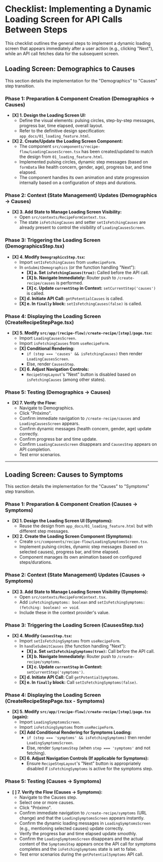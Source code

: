 # Checklist: Implementing a Dynamic Loading Screen for API Calls Between Steps

This checklist outlines the general steps to implement a dynamic loading screen that appears immediately after a user action (e.g., clicking "Next"), while an API call fetches data for the subsequent screen.

## Loading Screen: Demographics to Causes

This section details the implementation for the "Demographics" to "Causes" step transition.

### Phase 1: Preparation & Component Creation (Demographics -> Causes)

-   **[X] 1. Design the Loading Screen UI:**
    -   Define the visual elements: pulsing circles, step-by-step messages, progress bar, time elapsed, overall layout.
    -   Refer to the definitive design specification: `app_docs/01_loading_feature.html`.
-   **[X] 2. Create/Update the Loading Screen Component:**
    -   The component `src/components/recipe-flow/LoadingCausesScreen.tsx` has been created/updated to match the design from `01_loading_feature.html`.
    -   Implemented pulsing circles, dynamic step messages (based on `formData` like health concern, gender, age), progress bar, and time elapsed.
    -   The component handles its own animation and state progression internally based on a configuration of steps and durations.

### Phase 2: Context (State Management) Updates (Demographics -> Causes)

-   **[X] 3. Add State to Manage Loading Screen Visibility:**
    -   Open `src/contexts/RecipeFormContext.tsx`.
    -   The state `isFetchingCauses` and setter `setIsFetchingCauses` are already present to control the visibility of `LoadingCausesScreen`.

### Phase 3: Triggering the Loading Screen (DemographicsStep.tsx)

-   **[X] 4. Modify `DemographicsStep.tsx`:**
    -   Import `setIsFetchingCauses` from `useRecipeForm`.
    -   In `onSubmitDemographics` (or the function handling "Next"):
        -   **[X] a. Set `isFetchingCauses(true)`:** Called before the API call.
        -   **[X] b. Navigate Immediately:** Router push to `/create-recipe/causes` is performed.
        -   **[X] c. Update `currentStep` in Context:** `setCurrentStep('causes')` is called.
    -   **[X] d. Initiate API Call:** `getPotentialCauses` is called.
    -   **[X] e. In `finally` block:** `setIsFetchingCauses(false)` is called.

### Phase 4: Displaying the Loading Screen (CreateRecipeStepPage.tsx)

-   **[X] 5. Modify `src/app/(recipe-flow)/create-recipe/[step]/page.tsx`:**
    -   Import `LoadingCausesScreen`.
    -   Import `isFetchingCauses` from `useRecipeForm`.
    -   **[X] Conditional Rendering:**
        -   `if (step === 'causes' && isFetchingCauses)` then render `LoadingCausesScreen`.
        -   Else, render `CausesStep`.
    -   **[X] 6. Adjust Navigation Controls:**
        -   `RecipeStepLayout`'s "Next" button is disabled based on `isFetchingCauses` (among other states).

### Phase 5: Testing (Demographics -> Causes)

-   **[X] 7. Verify the Flow:**
    -   Navigate to Demographics.
    -   Click "Próximo".
    -   Confirm immediate navigation to `/create-recipe/causes` and `LoadingCausesScreen` appears.
    -   Confirm dynamic messages (health concern, gender, age) update correctly.
    -   Confirm progress bar and time update.
    -   Confirm `LoadingCausesScreen` disappears and `CausesStep` appears on API completion.
    -   Test error scenarios.

---

## Loading Screen: Causes to Symptoms

This section details the implementation for the "Causes" to "Symptoms" step transition.

### Phase 1: Preparation & Component Creation (Causes -> Symptoms)

-   **[X] 1. Design the Loading Screen UI (Symptoms):**
    -   Reuse the design from `app_docs/01_loading_feature.html` but with different step messages.
-   **[X] 2. Create the Loading Screen Component (Symptoms):**
    -   Create `src/components/recipe-flow/LoadingSymptomsScreen.tsx`.
    -   Implement pulsing circles, dynamic step messages (based on selected causes), progress bar, and time elapsed.
    -   Component manages its own animation based on configured steps/durations.

### Phase 2: Context (State Management) Updates (Causes -> Symptoms)

-   **[X] 3. Add State to Manage Loading Screen Visibility (Symptoms):**
    -   Open `src/contexts/RecipeFormContext.tsx`.
    -   Add `isFetchingSymptoms: boolean` and `setIsFetchingSymptoms: (fetching: boolean) => void`.
    -   Include these in the context provider's value.

### Phase 3: Triggering the Loading Screen (CausesStep.tsx)

-   **[X] 4. Modify `CausesStep.tsx`:**
    -   Import `setIsFetchingSymptoms` from `useRecipeForm`.
    -   In `handleSubmitCauses` (the function handling "Next"):
        -   **[X] a. Set `setIsFetchingSymptoms(true)`:** Call before the API call.
        -   **[X] b. Navigate Immediately:** Router push to `/create-recipe/symptoms`.
        -   **[X] c. Update `currentStep` in Context:** `setCurrentStep('symptoms')`.
    -   **[X] d. Initiate API Call:** Call `getPotentialSymptoms`.
    -   **[X] e. In `finally` block:** Call `setIsFetchingSymptoms(false)`.

### Phase 4: Displaying the Loading Screen (CreateRecipeStepPage.tsx - Symptoms)

-   **[X] 5. Modify `src/app/(recipe-flow)/create-recipe/[step]/page.tsx` (again):**
    -   Import `LoadingSymptomsScreen`.
    -   Import `isFetchingSymptoms` from `useRecipeForm`.
    -   **[X] Add Conditional Rendering for Symptoms Loading:**
        -   `if (step === 'symptoms' && isFetchingSymptoms)` then render `LoadingSymptomsScreen`.
        -   Else, render `SymptomsStep` (when `step === 'symptoms'` and not fetching).
    -   **[X] 6. Adjust Navigation Controls (If applicable for Symptoms):**
        -   Ensure `RecipeStepLayout`'s "Next" button is appropriately disabled if `isFetchingSymptoms` is active for the symptoms step.

### Phase 5: Testing (Causes -> Symptoms)

-   **[ ] 7. Verify the Flow (Causes -> Symptoms):**
    -   Navigate to the Causes step.
    -   Select one or more causes.
    -   Click "Próximo".
    -   Confirm immediate navigation to `/create-recipe/symptoms` (URL change) and that the `LoadingSymptomsScreen` appears instantly.
    -   Confirm the dynamic loading messages in `LoadingSymptomsScreen` (e.g., mentioning selected causes) update correctly.
    -   Verify the progress bar and time elapsed update smoothly.
    -   Confirm the `LoadingSymptomsScreen` disappears and the actual content of the `SymptomsStep` appears once the API call for symptoms completes and the `isFetchingSymptoms` state is set to false.
    -   Test error scenarios during the `getPotentialSymptoms` API call.

